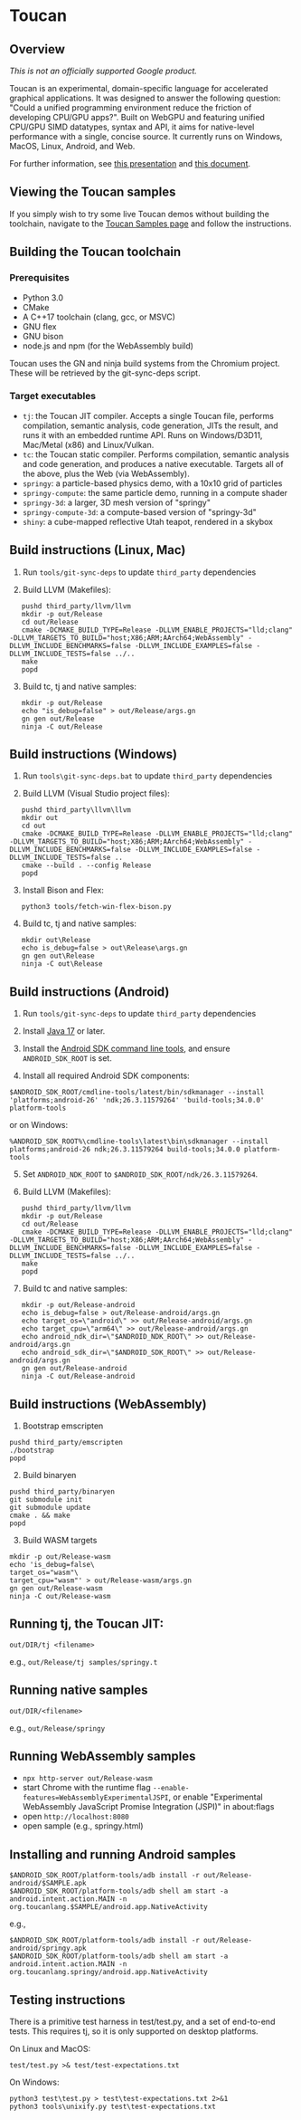 # Toucan

## Overview

*This is not an officially supported Google product.*

Toucan is an experimental, domain-specific language for accelerated graphical
applications. It was designed to answer the following question: "Could a
unified programming environment reduce the friction of developing CPU/GPU
apps?". Built on WebGPU and featuring unified CPU/GPU SIMD datatypes, syntax
and API, it aims for native-level performance with a single, concise source.
It currently runs on Windows, MacOS, Linux, Android, and Web.

For further information, see [this presentation](https://docs.google.com/presentation/d/1tUlG9w7AsP8pexBWRwk1uYDrwNMvTJqcxdH482ip4LM/edit?usp=sharing&resourcekey=0-gEpoxkfBbXC3qbbKRQhrwg) and [this document](https://docs.google.com/document/d/1oWNt2IoA1u-j7i2D24pnlFP6JIlQdrKZlNY6qoW2K80/edit?usp=sharing&resourcekey=0-mb8K3ATyRv-ZGl34Y4C-zQ).

## Viewing the Toucan samples

If you simply wish to try some live Toucan demos without building the toolchain, navigate to the [Toucan Samples page](https://senorblanco.github.io/toucan-samples/) and follow the instructions.

## Building the Toucan toolchain

### Prerequisites

- Python 3.0
- CMake
- A C++17 toolchain (clang, gcc, or MSVC)
- GNU flex
- GNU bison
- node.js and npm (for the WebAssembly build)

Toucan uses the GN and ninja build systems from the Chromium project.
These will be retrieved by the git-sync-deps script.

### Target executables

- `tj`: the Toucan JIT compiler. Accepts a single Toucan file, performs compilation, semantic analysis, code generation, JITs the result, and runs it with an embedded runtime API. Runs on Windows/D3D11, Mac/Metal (x86) and Linux/Vulkan.
- `tc`: the Toucan static compiler. Performs compilation, semantic analysis and code generation, and produces a native executable. Targets all of the above, plus the Web (via WebAssembly).
- `springy`: a particle-based physics demo, with a 10x10 grid of particles
- `springy-compute`: the same particle demo, running in a compute shader
- `springy-3d`: a larger, 3D mesh version of "springy"
- `springy-compute-3d`: a compute-based version of "springy-3d"
- `shiny`: a cube-mapped reflective Utah teapot, rendered in a skybox

## Build instructions (Linux, Mac)

1. Run `tools/git-sync-deps` to update `third_party` dependencies

2. Build LLVM (Makefiles):
```
   pushd third_party/llvm/llvm
   mkdir -p out/Release
   cd out/Release
   cmake -DCMAKE_BUILD_TYPE=Release -DLLVM_ENABLE_PROJECTS="lld;clang" -DLLVM_TARGETS_TO_BUILD="host;X86;ARM;AArch64;WebAssembly" -DLLVM_INCLUDE_BENCHMARKS=false -DLLVM_INCLUDE_EXAMPLES=false -DLLVM_INCLUDE_TESTS=false ../..
   make
   popd
```

3. Build tc, tj and native samples:

```
   mkdir -p out/Release
   echo "is_debug=false" > out/Release/args.gn
   gn gen out/Release
   ninja -C out/Release
```

## Build instructions (Windows)

1. Run `tools\git-sync-deps.bat` to update `third_party` dependencies

2. Build LLVM (Visual Studio project files):
```
   pushd third_party\llvm\llvm
   mkdir out
   cd out
   cmake -DCMAKE_BUILD_TYPE=Release -DLLVM_ENABLE_PROJECTS="lld;clang" -DLLVM_TARGETS_TO_BUILD="host;X86;ARM;AArch64;WebAssembly" -DLLVM_INCLUDE_BENCHMARKS=false -DLLVM_INCLUDE_EXAMPLES=false -DLLVM_INCLUDE_TESTS=false ..
   cmake --build . --config Release
   popd
```

3. Install Bison and Flex:
```
   python3 tools/fetch-win-flex-bison.py
```

4. Build tc, tj and native samples:

```
   mkdir out\Release
   echo is_debug=false > out\Release\args.gn
   gn gen out\Release
   ninja -C out\Release
```

## Build instructions (Android)

1. Run `tools/git-sync-deps` to update `third_party` dependencies

2. Install [Java 17](https://www.oracle.com/java/technologies/javase/jdk17-archive-downloads.html) or later.

3. Install the [Android SDK command line tools](https://developer.android.com/studio/index.html#command-line-tools-only), and ensure `ANDROID_SDK_ROOT` is set.

4. Install all required Android SDK components:

```
$ANDROID_SDK_ROOT/cmdline-tools/latest/bin/sdkmanager --install 'platforms;android-26' 'ndk;26.3.11579264' 'build-tools;34.0.0' platform-tools
```
or on Windows:

```
%ANDROID_SDK_ROOT%\cmdline-tools\latest\bin\sdkmanager --install platforms;android-26 ndk;26.3.11579264 build-tools;34.0.0 platform-tools
```

5. Set `ANDROID_NDK_ROOT` to `$ANDROID_SDK_ROOT/ndk/26.3.11579264`.

6. Build LLVM (Makefiles):
```
   pushd third_party/llvm/llvm
   mkdir -p out/Release
   cd out/Release
   cmake -DCMAKE_BUILD_TYPE=Release -DLLVM_ENABLE_PROJECTS="lld;clang" -DLLVM_TARGETS_TO_BUILD="host;X86;ARM;AArch64;WebAssembly" -DLLVM_INCLUDE_BENCHMARKS=false -DLLVM_INCLUDE_EXAMPLES=false -DLLVM_INCLUDE_TESTS=false ../..
   make
   popd
```

7. Build tc and native samples:

```
   mkdir -p out/Release-android
   echo is_debug=false > out/Release-android/args.gn
   echo target_os=\"android\" >> out/Release-android/args.gn
   echo target_cpu=\"arm64\" >> out/Release-android/args.gn
   echo android_ndk_dir=\"$ANDROID_NDK_ROOT\" >> out/Release-android/args.gn
   echo android_sdk_dir=\"$ANDROID_SDK_ROOT\" >> out/Release-android/args.gn
   gn gen out/Release-android
   ninja -C out/Release-android
```

## Build instructions (WebAssembly)

1. Bootstrap emscripten
```
pushd third_party/emscripten
./bootstrap
popd
```

2. Build binaryen

```
pushd third_party/binaryen
git submodule init
git submodule update
cmake . && make
popd
```

3. Build WASM targets

```
mkdir -p out/Release-wasm
echo 'is_debug=false\
target_os="wasm"\
target_cpu="wasm"' > out/Release-wasm/args.gn
gn gen out/Release-wasm
ninja -C out/Release-wasm
```

## Running tj, the Toucan JIT:

```
out/DIR/tj <filename>
```

e.g., `out/Release/tj samples/springy.t`

## Running native samples

```
out/DIR/<filename>
```

e.g., `out/Release/springy`

## Running WebAssembly samples

- `npx http-server out/Release-wasm`
- start Chrome with the runtime flag `--enable-features=WebAssemblyExperimentalJSPI`, or enable "Experimental WebAssembly JavaScript Promise Integration (JSPI)" in about:flags
- open `http://localhost:8080`
- open sample (e.g., springy.html)

## Installing and running Android samples

```
$ANDROID_SDK_ROOT/platform-tools/adb install -r out/Release-android/$SAMPLE.apk
$ANDROID_SDK_ROOT/platform-tools/adb shell am start -a android.intent.action.MAIN -n org.toucanlang.$SAMPLE/android.app.NativeActivity
```

e.g.,

```
$ANDROID_SDK_ROOT/platform-tools/adb install -r out/Release-android/springy.apk
$ANDROID_SDK_ROOT/platform-tools/adb shell am start -a android.intent.action.MAIN -n org.toucanlang.springy/android.app.NativeActivity
```

## Testing instructions

There is a primitive test harness in test/test.py, and a set of end-to-end
tests. This requires tj, so it is only supported on desktop platforms.

On Linux and MacOS:
```
test/test.py >& test/test-expectations.txt
```

On Windows:
```
python3 test\test.py > test\test-expectations.txt 2>&1
python3 tools\unixify.py test\test-expectations.txt
```
